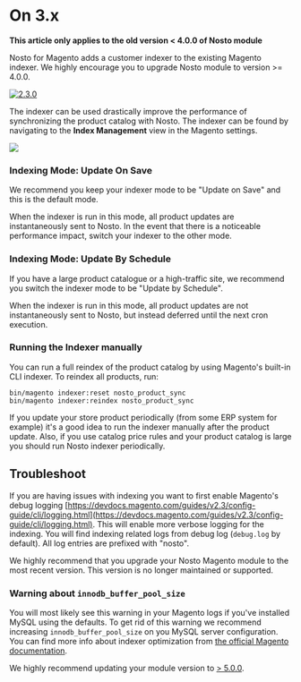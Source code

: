# On 3.x

**This article only applies to the old version &lt; 4.0.0 of Nosto module**

Nosto for Magento adds a customer indexer to the existing Magento indexer. We highly encourage you to upgrade Nosto module to version &gt;= 4.0.0.

[![2.3.0](https://camo.githubusercontent.com/a5ab930572e73488f3e1afef1f234a4949c150a9/68747470733a2f2f696d672e736869656c64732e696f2f62616467652f6e6f73746f2d322e332e30253230253343253230342e302e302d677265656e2e737667)](https://camo.githubusercontent.com/a5ab930572e73488f3e1afef1f234a4949c150a9/68747470733a2f2f696d672e736869656c64732e696f2f62616467652f6e6f73746f2d322e332e30253230253343253230342e302e302d677265656e2e737667)

The indexer can be used drastically improve the performance of synchronizing the product catalog with Nosto. The indexer can be found by navigating to the **Index Management** view in the Magento settings.

[![](https://user-images.githubusercontent.com/327432/35035565-75d26b60-fb7a-11e7-80b9-6759a38cab6c.png)](https://user-images.githubusercontent.com/327432/35035565-75d26b60-fb7a-11e7-80b9-6759a38cab6c.png)

### Indexing Mode: Update On Save

We recommend you keep your indexer mode to be "Update on Save" and this is the default mode.

When the indexer is run in this mode, all product updates are instantaneously sent to Nosto. In the event that there is a noticeable performance impact, switch your indexer to the other mode.

### Indexing Mode: Update By Schedule

If you have a large product catalogue or a high-traffic site, we recommend you switch the indexer mode to be "Update by Schedule".

When the indexer is run in this mode, all product updates are not instantaneously sent to Nosto, but instead deferred until the next cron execution.

### Running the Indexer manually

You can run a full reindex of the product catalog by using Magento's built-in CLI indexer. To reindex all products, run:

```text
bin/magento indexer:reset nosto_product_sync
bin/magento indexer:reindex nosto_product_sync
```

If you update your store product periodically \(from some ERP system for example\) it's a good idea to run the indexer manually after the product update. Also, if you use catalog price rules and your product catalog is large you should run Nosto indexer periodically.

## Troubleshoot

If you are having issues with indexing you want to first enable Magento's debug logging [https://devdocs.magento.com/guides/v2.3/config-guide/cli/logging.html](https://devdocs.magento.com/guides/v2.3/config-guide/cli/logging.html). This will enable more verbose logging for the indexing. You will find indexing related logs from debug log \(`debug.log` by default\). All log entries are prefixed with "nosto".‌

We highly recommend that you upgrade your Nosto Magento module to the most recent version. This version is no longer maintained or supported. 

### Warning about `innodb_buffer_pool_size` <a id="warning-about-innodb_buffer_pool_size"></a>

You will most likely see this warning in your Magento logs if you've installed MySQL using the defaults. To get rid of this warning we recommend increasing `innodb_buffer_pool_size` on you MySQL server configuration. You can find more info about indexer optimization from [the official Magento documentation](https://devdocs.magento.com/guides/v2.3/extension-dev-guide/indexer-batch.html).‌

We highly recommend updating your module version to [&gt; 5.0.0](on-5.x.md).

